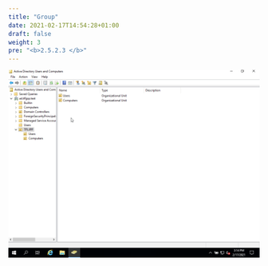```yaml
---
title: "Group"
date: 2021-02-17T14:54:28+01:00
draft: false
weight: 3
pre: "<b>2.5.2.3 </b>"
---
```


![](create_group_and_add_user.gif)